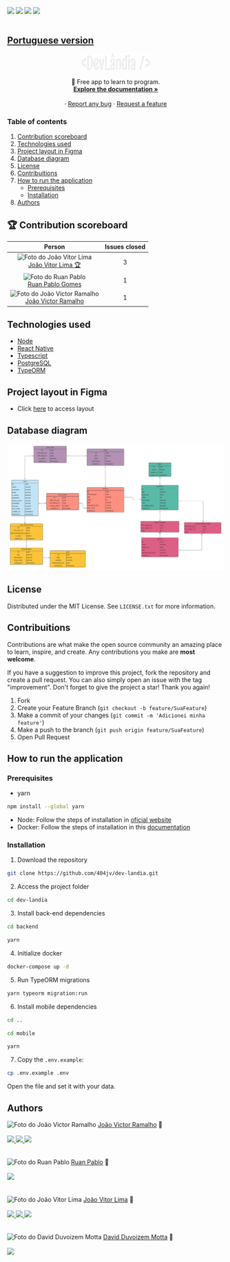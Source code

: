 <div>
  <img src="https://img.shields.io/github/issues/404jv/dev-landia?style=for-the-badge"/>
  <img src="https://img.shields.io/github/forks/404jv/dev-landia?style=for-the-badge"/>
  <img src="https://img.shields.io/github/stars/404jv/dev-landia?style=for-the-badge"/>
  <img src="https://img.shields.io/github/license/404jv/dev-landia?style=for-the-badge"/>
</div>

<br />

<h2><a href="./README.md">Portuguese version</a></h2>

<div align="center">
  <a href="https://github.com/othneildrew/Best-README-Template">
    <img src="./public/logo.png" alt="Logo" width="160" height="40">
  </a>

  <p align="center">
    💙 Free app to learn to program.
    <br />
    <a href="./DOCS.md"><strong>Explore the documentation »</strong></a>
    <br />
    <br />
    ·
    <a href="https://github.com/404jv/dev-landia/issues">Report any bug</a>
    ·
    <a href="https://github.com/404jv/dev-landia/issues">Request a feature</a>
  </p>
</div>



  <summary><h3>Table of contents</h3></summary>
  <ol>
    <li><a href="#🏆-contribution-scoreboard">Contribution scoreboard</a></li>
    <li><a href="#technologies-used">Technologies used</a></li>
    <li><a href="#project-layout-in-figma">Project layout in Figma</a></li>
    <li><a href="#database-diagram">Database diagram</a></li>
    <li><a href="#license">License</a></li>
    <li><a href="#contribuitions">Contribuitions</a></li>
    <li>
      <a href="#how-to-run-the-application">How to run the application</a>
      <ul>
        <li><a href="#prerequisites">Prerequisites</a></li>
        <li><a href="#installation">Installation</a></li>
      </ul>
    </li>
    <li><a href="#authors">Authors</a></li>
  </ol>

## 🏆 Contribution scoreboard
<div align="center">

  | Person | Issues closed |
  |:------:|:--------------:|
  | <img src="https://avatars.githubusercontent.com/u/86677587?v=4" width="100px;" alt="Foto do João Vitor Lima"/> <br/> <a href="https://github.com/jvolima">João Vitor Lima 🏆</a> | 3 |
  | <img src="https://avatars.githubusercontent.com/u/84464007?v=4" width="100px;" alt="Foto do Ruan Pablo" /> <br/> <a href="https://github.com/1SyuLi">Ruan Pablo Gomes</a> | 1 |
  <img src="https://avatars.githubusercontent.com/u/53544964?v=4" width="100px;" alt="Foto do João Victor Ramalho"/> <br/> <a href="https://github.com/404jv">João Victor Ramalho</a> | 1 |

</div>

## Technologies used 
- [Node](https://nodejs.org/en/)
- [React Native](https://reactnative.dev/)
- [Typescript](https://www.typescriptlang.org/)
- [PostgreSQL](https://www.postgresql.org/) 
- [TypeORM](https://typeorm.io/)

## Project layout in Figma 
- Click [here](https://www.figma.com/file/jiwnsl1AbgdJGJ11MaPf0V/DevL%C3%A2ndia?node-id=0%3A1) to access layout

## Database diagram 
![Diagrama do dev-landia](/public/diagram.png)

## License
Distributed under the MIT License. See `LICENSE.txt` for more information.

## Contribuitions
Contributions are what make the open source community an amazing place to learn, inspire, and create. Any contributions you make are **most welcome**.

If you have a suggestion to improve this project, fork the repository and create a pull request. You can also simply open an issue with the tag "improvement".
Don't forget to give the project a star! Thank you again!

1. Fork
2. Create your Feature Branch (`git checkout -b feature/SuaFeature`)
3. Make a commit of your changes (`git commit -m 'Adicionei minha feature'`)
4. Make a push to the branch (`git push origin feature/SuaFeature`)
5. Open Pull Request 

## How to run the application 
### Prerequisites
* yarn
```bash
npm install --global yarn
```
* Node: Follow the steps of installation in [oficial website](https://nodejs.org/en/download/)
* Docker: Follow the steps of installation in this [documentation](https://www.notion.so/Docker-e-Docker-Compose-16771f2ceefe4a05a8c29df4ca49e97a)

### Installation
1. Download the repository
```bash
git clone https://github.com/404jv/dev-landia.git
```
2. Access the project folder
```bash
cd dev-landia
```
3. Install back-end dependencies
```bash
cd backend
```
```bash
yarn
```
4. Initialize docker
```bash
docker-compose up -d
```
5. Run TypeORM migrations
```bash
yarn typeorm migration:run
```
6. Install mobile dependencies
```bash
cd ..
```
```bash
cd mobile
```
```bash
yarn
```
7. Copy the `.env.example`:
```bash
cp .env.example .env
```
Open the file and set it with your data.

## Authors
<img src="https://avatars.githubusercontent.com/u/53544964?v=4" width="100px;" alt="Foto do João Victor Ramalho"/>
<a href="https://github.com/404jv">João Victor Ramalho</a> 🚀 

<br />
<br />

<div>
  <a href="https://twitter.com/401jv">
    <img src="https://img.shields.io/badge/@401jv-1DA1F2?style=for-the-badge&logo=twitter&logoColor=white"/>
  </a>
  <a href="mailto:joaovictorramalho7@gmail.com">
    <img src="https://img.shields.io/badge/joaovictorramalho7@gmail.com-D14836?style=for-the-badge&logo=gmail&logoColor=white"/>
  </a>
  <a href="https://www.linkedin.com/in/404jv/">
    <img src="https://img.shields.io/badge/João Victor Ramalho-0077B5?style=for-the-badge&logo=linkedin&logoColor=white" />
  </a>
</div>

<br />
<br />

<img src="https://avatars.githubusercontent.com/u/84464007?v=4" width="100px;" alt="Foto do Ruan Pablo"/>
<a href="https://github.com/1SyuLi">Ruan Pablo</a> 🚀 

<br />
<br />

<div>
  <a href="ruangoio01@gmail.com">
    <img src="https://img.shields.io/badge/ruangoio01@gmail.com-D14836?style=for-the-badge&logo=gmail&logoColor=white"/>
  </a>
</div>

<br />
<br />

<img src="https://avatars.githubusercontent.com/u/86677587?v=4" width="100px;" alt="Foto do João Vitor Lima"/>
<a href="https://github.com/jvolima">João Vitor Lima</a> 🚀 

<br />
<br />

<div>
  <a href="https://twitter.com/JvoLima1">
    <img src="https://img.shields.io/badge/@JvoLima1-1DA1F2?style=for-the-badge&logo=twitter&logoColor=white"/>
  </a>
  <a href="mailto:jvolima2004@gmail.com">
    <img src="https://img.shields.io/badge/jvolima2004@gmail.com-D14836?style=for-the-badge&logo=gmail&logoColor=white"/>
  </a>
  <a href="https://www.linkedin.com/in/jo%C3%A3o-vitor-de-oliveira-lima-36b573215/">
    <img src="https://img.shields.io/badge/João Vitor de Oliveira Lima-0077B5?style=for-the-badge&logo=linkedin&logoColor=white" />
  </a>
</div>

<br />
<br />

<img src="https://avatars.githubusercontent.com/u/104085570?v=4" width="100px;" alt="Foto do David Duvoizem Motta"/>
<a href="https://github.com/alqui290">David Duvoizem Motta</a> 🚀 

<br />
<br />

<div>
  <a href="mailto:david0motta@gmail.com">
    <img src="https://img.shields.io/badge/david0motta@gmail.com-D14836?style=for-the-badge&logo=gmail&logoColor=white"/>
  </a>
</div>